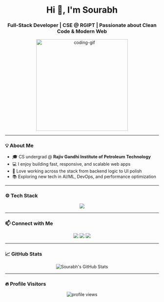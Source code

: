 <h1 align="center">Hi 👋, I'm Sourabh</h1>
<h3 align="center">Full-Stack Developer | CSE @ RGIPT | Passionate about Clean Code & Modern Web</h3>

<p align="center">
  <img src="https://media.giphy.com/media/qgQUggAC3Pfv687qPC/giphy.gif" width="300" alt="coding-gif" />
</p>

---

### 💡 About Me

- 🎓 CS undergrad @ **Rajiv Gandhi Institute of Petroleum Technology**
- 💻 I enjoy building fast, responsive, and scalable web apps
- 🚀 Love working across the stack from backend logic to UI polish
- 📚 Exploring new tech in AI/ML, DevOps, and performance optimization

---

### ⚙️ Tech Stack

<p align="center">
  <img src="https://skillicons.dev/icons?i=js,ts,react,next,nodejs,express,mongodb,mysql,tailwind,git,docker,aws" />
</p>

---

### 📫 Connect with Me

<p align="center">
  <a href="https://github.com/SOURABH-05"><img src="https://img.shields.io/badge/GitHub-181717?style=for-the-badge&logo=github&logoColor=white" /></a>
  <a href="https://www.linkedin.com/in/sourabh-dharra-707294288/"><img src="https://img.shields.io/badge/LinkedIn-0A66C2?style=for-the-badge&logo=linkedin&logoColor=white" /></a>
  <a href="mailto:s2447491@gmail.com"><img src="https://img.shields.io/badge/Gmail-EA4335?style=for-the-badge&logo=gmail&logoColor=white" /></a>
</p>

---

### 📈 GitHub Stats

<p align="center">
  <img src="https://github-readme-stats.vercel.app/api?username=SOURABH-05&show_icons=true&theme=tokyonight" alt="Sourabh's GitHub Stats" />
</p>

---

### 🔥 Profile Visitors
<p align="center">
  <img src="https://komarev.com/ghpvc/?username=SOURABH-05&label=Profile%20views&color=0e75b6&style=flat" alt="profile views" />
</p>
